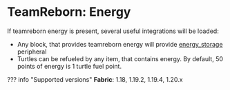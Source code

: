# TeamReborn: Energy

If teamreborn energy is present, several useful integrations will be loaded:

- Any block, that provides teamreborn energy will provide [energy_storage](https://tweaked.cc/generic_peripheral/energy_storage.html) peripheral
- Turtles can be refueled by any item, that contains energy. By default, 50 points of energy is 1 turtle fuel point.

??? info "Supported versions"
    **Fabric**: 1.18, 1.19.2, 1.19.4, 1.20.x
